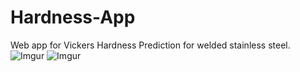# Hardness-App
Web app for Vickers Hardness Prediction for welded stainless steel. 
![Imgur](https://imgur.com/xwhL9V9.png)
![Imgur](https://imgur.com/TYduEGH.png)
